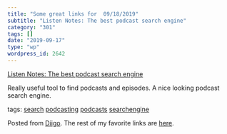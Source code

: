 ```yaml
---
title: "Some great links for  09/18/2019"
subtitle: "Listen Notes: The best podcast search engine"
category: "301"
tags: []
date: "2019-09-17"
type: "wp"
wordpress_id: 2642
---
```

[Listen Notes: The best podcast search engine](https://www.listennotes.com) 

Really useful tool to find podcasts and episodes. A nice looking podcast search engine. 

 tags: [search](https://www.diigo.com/user/pitosalas/search) [podcasting](https://www.diigo.com/user/pitosalas/podcasting) [podcasts](https://www.diigo.com/user/pitosalas/podcasts) [searchengine](https://www.diigo.com/user/pitosalas/searchengine)

Posted from [Diigo](https://www.diigo.com). The rest of my favorite links are [here](https://www.diigo.com/user/pitosalas).